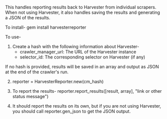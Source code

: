 This handles reporting results back to Harvester from individual
scrapers. When not using Harvester, it also handles saving the results and
generating a JSON of the results.

To install-
gem install harvesterreporter


To use-
1. Create a hash with the following information about Harvester-
   * crawler_manager_url: The URL of the Harvester instance
   * selector_id: The corresponding selector on Harvester (if any)

If no hash is provided, results will be saved in an array and output as JSON
at the end of the crawler's run.

2. reporter = HarvesterReporter.new(cm_hash)

3. To report the results-
reporter.report_results([result, array], "link or other status message")

4. It should report the results on its own, but if you are not using
Harvester, you should call reporter.gen_json to get the JSON output.
